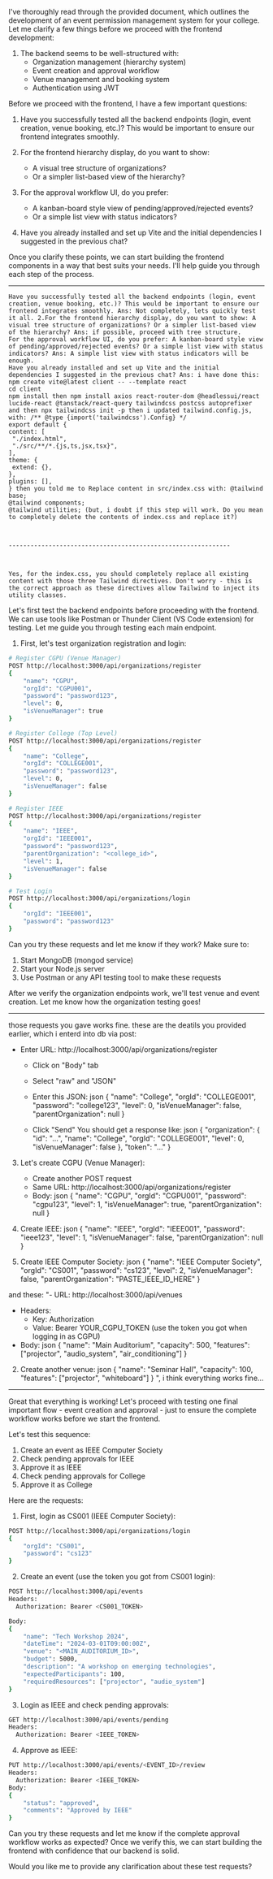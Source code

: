 I've thoroughly read through the provided document, which outlines the development of an event permission management system for your college. Let me clarify a few things before we proceed with the frontend development:

1. The backend seems to be well-structured with:
   - Organization management (hierarchy system)
   - Event creation and approval workflow
   - Venue management and booking system
   - Authentication using JWT

Before we proceed with the frontend, I have a few important questions:

1. Have you successfully tested all the backend endpoints (login, event creation, venue booking, etc.)? This would be important to ensure our frontend integrates smoothly.

2. For the frontend hierarchy display, do you want to show:
   - A visual tree structure of organizations?
   - Or a simpler list-based view of the hierarchy?

3. For the approval workflow UI, do you prefer:
   - A kanban-board style view of pending/approved/rejected events?
   - Or a simple list view with status indicators?

4. Have you already installed and set up Vite and the initial dependencies I suggested in the previous chat?

Once you clarify these points, we can start building the frontend components in a way that best suits your needs. I'll help guide you through each step of the process.


----------------------------------------------------------------------------


    Have you successfully tested all the backend endpoints (login, event creation, venue booking, etc.)? This would be important to ensure our frontend integrates smoothly. Ans: Not completely, lets quickly test it all. 2.For the frontend hierarchy display, do you want to show: A visual tree structure of organizations? Or a simpler list-based view of the hierarchy? Ans: if possible, proceed with tree structure.
    For the approval workflow UI, do you prefer: A kanban-board style view of pending/approved/rejected events? Or a simple list view with status indicators? Ans: A simple list view with status indicators will be enough.
    Have you already installed and set up Vite and the initial dependencies I suggested in the previous chat? Ans: i have done this: npm create vite@latest client -- --template react
    cd client
    npm install then npm install axios react-router-dom @headlessui/react lucide-react @tanstack/react-query tailwindcss postcss autoprefixer and then npx tailwindcss init -p then i updated tailwind.config.js, with: /** @type {import('tailwindcss').Config} */
    export default {
    content: [
     "./index.html",
     "./src/**/*.{js,ts,jsx,tsx}",
    ],
    theme: {
     extend: {},
    },
    plugins: [],
    } then you told me to Replace content in src/index.css with: @tailwind base;
    @tailwind components;
    @tailwind utilities; (but, i doubt if this step will work. Do you mean to completely delete the contents of index.css and replace it?)



    -------------------------------------------------------------



    Yes, for the index.css, you should completely replace all existing content with those three Tailwind directives. Don't worry - this is the correct approach as these directives allow Tailwind to inject its utility classes.

Let's first test the backend endpoints before proceeding with the frontend. We can use tools like Postman or Thunder Client (VS Code extension) for testing. Let me guide you through testing each main endpoint.

1. First, let's test organization registration and login:

```bash
# Register CGPU (Venue Manager)
POST http://localhost:3000/api/organizations/register
{
    "name": "CGPU",
    "orgId": "CGPU001",
    "password": "password123",
    "level": 0,
    "isVenueManager": true
}

# Register College (Top Level)
POST http://localhost:3000/api/organizations/register
{
    "name": "College",
    "orgId": "COLLEGE001",
    "password": "password123",
    "level": 0,
    "isVenueManager": false
}

# Register IEEE
POST http://localhost:3000/api/organizations/register
{
    "name": "IEEE",
    "orgId": "IEEE001",
    "password": "password123",
    "parentOrganization": "<college_id>",
    "level": 1,
    "isVenueManager": false
}

# Test Login
POST http://localhost:3000/api/organizations/login
{
    "orgId": "IEEE001",
    "password": "password123"
}
```

Can you try these requests and let me know if they work? Make sure to:
1. Start MongoDB (mongod service)
2. Start your Node.js server
3. Use Postman or any API testing tool to make these requests

After we verify the organization endpoints work, we'll test venue and event creation. Let me know how the organization testing goes!


---------------------------------------------------------------------------------------




those requests you gave works fine.
these are the deatils you provided earlier, which i enterd into db via post:
- Enter URL: http://localhost:3000/api/organizations/register
   - Click on "Body" tab
   - Select "raw" and "JSON"
   - Enter this JSON:
json
{
    "name": "College",
    "orgId": "COLLEGE001",
    "password": "college123",
    "level": 0,
    "isVenueManager": false,
    "parentOrganization": null
}

   - Click "Send"
You should get a response like:
json
{
    "organization": {
        "id": "...",
        "name": "College",
        "orgId": "COLLEGE001",
        "level": 0,
        "isVenueManager": false
    },
    "token": "..."
}

3. Let's create CGPU (Venue Manager):
   - Create another POST request
   - Same URL: http://localhost:3000/api/organizations/register
   - Body:
json
{
    "name": "CGPU",
    "orgId": "CGPU001",
    "password": "cgpu123",
    "level": 1,
    "isVenueManager": true,
    "parentOrganization": null
}

4. Create IEEE:
json
{
    "name": "IEEE",
    "orgId": "IEEE001",
    "password": "ieee123",
    "level": 1,
    "isVenueManager": false,
    "parentOrganization": null
}

5. Create IEEE Computer Society:
json
{
    "name": "IEEE Computer Society",
    "orgId": "CS001",
    "password": "cs123",
    "level": 2,
    "isVenueManager": false,
    "parentOrganization": "PASTE_IEEE_ID_HERE"
}

and these: "- URL: http://localhost:3000/api/venues
   - Headers:
     - Key: Authorization
     - Value: Bearer YOUR_CGPU_TOKEN (use the token you got when logging in as CGPU)
   - Body:
json
{
    "name": "Main Auditorium",
    "capacity": 500,
    "features": ["projector", "audio_system", "air_conditioning"]
}

2. Create another venue:
json
{
    "name": "Seminar Hall",
    "capacity": 100,
    "features": ["projector", "whiteboard"]
}
",
i think everything works fine...


-----------------------------------------------------------------------



Great that everything is working! Let's proceed with testing one final important flow - event creation and approval - just to ensure the complete workflow works before we start the frontend.

Let's test this sequence:
1. Create an event as IEEE Computer Society
2. Check pending approvals for IEEE
3. Approve it as IEEE
4. Check pending approvals for College
5. Approve it as College

Here are the requests:

1. First, login as CS001 (IEEE Computer Society):
```bash
POST http://localhost:3000/api/organizations/login
{
    "orgId": "CS001",
    "password": "cs123"
}
```

2. Create an event (use the token you got from CS001 login):
```bash
POST http://localhost:3000/api/events
Headers: 
  Authorization: Bearer <CS001_TOKEN>

Body:
{
    "name": "Tech Workshop 2024",
    "dateTime": "2024-03-01T09:00:00Z",
    "venue": "<MAIN_AUDITORIUM_ID>",
    "budget": 5000,
    "description": "A workshop on emerging technologies",
    "expectedParticipants": 100,
    "requiredResources": ["projector", "audio_system"]
}
```

3. Login as IEEE and check pending approvals:
```bash
GET http://localhost:3000/api/events/pending
Headers:
  Authorization: Bearer <IEEE_TOKEN>
```

4. Approve as IEEE:
```bash
PUT http://localhost:3000/api/events/<EVENT_ID>/review
Headers:
  Authorization: Bearer <IEEE_TOKEN>
Body:
{
    "status": "approved",
    "comments": "Approved by IEEE"
}
```

Can you try these requests and let me know if the complete approval workflow works as expected? Once we verify this, we can start building the frontend with confidence that our backend is solid.

Would you like me to provide any clarification about these test requests?